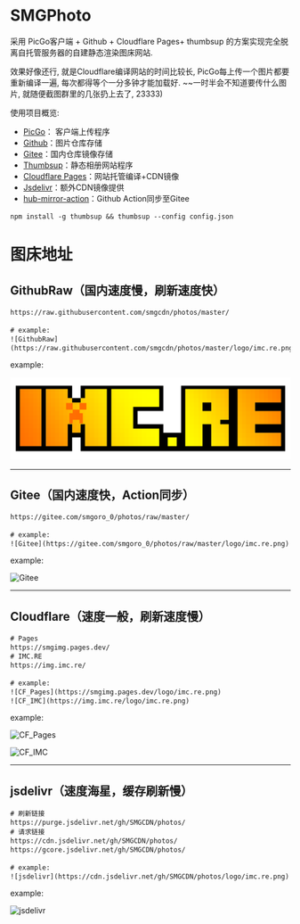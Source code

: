 # SMGPhoto

采用 PicGo客户端 + Github + Cloudflare Pages+ thumbsup 的方案实现完全脱离自托管服务器的自建静态渲染图床网站.

<!-- more -->

效果好像还行, 就是Cloudflare编译网站的时间比较长, PicGo每上传一个图片都要重新编译一遍, 每次都得等个一分多钟才能加载好. ~~一时半会不知道要传什么图片, 就随便截图群里的几张扔上去了, 23333)

使用项目概览: 
- [PicGo](https://github.com/Molunerfinn/PicGo/)： 客户端上传程序
- [Github](https://github.com/)：图片仓库存储
- [Gitee](https://gitee.com)：国内仓库镜像存储
- [Thumbsup](https://github.com/thumbsup/thumbsup)：静态相册网站程序
- [Cloudflare Pages](https://pages.cloudflare.com/)：网站托管编译+CDN镜像
- [Jsdelivr](https://www.jsdelivr.com/)：额外CDN镜像提供
- [hub-mirror-action](https://github.com/Yikun/hub-mirror-action)：Github Action同步至Gitee

```
npm install -g thumbsup && thumbsup --config config.json
```

# 图床地址

## GithubRaw（国内速度慢，刷新速度快）

```
https://raw.githubusercontent.com/smgcdn/photos/master/

# example:
![GithubRaw](https://raw.githubusercontent.com/smgcdn/photos/master/logo/imc.re.png)
```

example:

![GithubRaw](https://raw.githubusercontent.com/smgcdn/photos/master/logo/imc.re.png)

-------

## Gitee（国内速度快，Action同步）
```
https://gitee.com/smgoro_0/photos/raw/master/

# example:
![Gitee](https://gitee.com/smgoro_0/photos/raw/master/logo/imc.re.png)
```
example:

![Gitee](https://gitee.com/smgoro_0/photos/raw/master/logo/imc.re.png)

-------

## Cloudflare（速度一般，刷新速度慢）

```
# Pages
https://smgimg.pages.dev/
# IMC.RE
https://img.imc.re/

# example:
![CF_Pages](https://smgimg.pages.dev/logo/imc.re.png)
![CF_IMC](https://img.imc.re/logo/imc.re.png)
```

example:

![CF_Pages](https://smgimg.pages.dev/logo/imc.re.png)

![CF_IMC](https://img.imc.re/logo/imc.re.png)

-------

## jsdelivr（速度海星，缓存刷新慢）

```
# 刷新链接
https://purge.jsdelivr.net/gh/SMGCDN/photos/
# 请求链接
https://cdn.jsdelivr.net/gh/SMGCDN/photos/
https://gcore.jsdelivr.net/gh/SMGCDN/photos/

# example:
![jsdelivr](https://cdn.jsdelivr.net/gh/SMGCDN/photos/logo/imc.re.png)
```

example:

![jsdelivr](https://cdn.jsdelivr.net/gh/SMGCDN/photos/logo/imc.re.png)